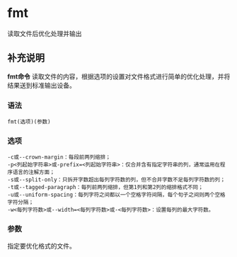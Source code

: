 fmt
===

读取文件后优化处理并输出

## 补充说明

**fmt命令** 读取文件的内容，根据选项的设置对文件格式进行简单的优化处理，并将结果送到标准输出设备。

###  语法

```
fmt(选项)(参数)
```

###  选项

```
-c或--crown-margin：每段前两列缩排；
-p<列起始字符串>或-prefix=<列起始字符串>：仅合并含有指定字符串的列，通常运用在程序语言的注解方面；
-s或--split-only：只拆开字数超出每列字符数的列，但不合并字数不足每列字符数的列；
-t或--tagged-paragraph：每列前两列缩排，但第1列和第2列的缩排格式不同；
-u或--uniform-spacing：每列字符之间都以一个空格字符间隔，每个句子之间则两个空格字符分隔；
-w<每列字符数>或--width=<每列字符数>或-<每列字符数>：设置每列的最大字符数。
```

###  参数

指定要优化格式的文件。


<!-- Linux命令行搜索引擎：https://jaywcjlove.github.io/linux-command/ -->